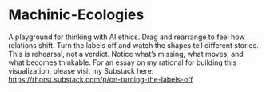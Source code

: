 # Machinic-Ecologies
A playground for thinking with AI ethics. Drag and rearrange to feel how relations shift. Turn the labels off and watch the shapes tell different stories. This is rehearsal, not a verdict. Notice what’s missing, what moves, and what becomes thinkable.
For an essay on my rational for building this visualization, please visit my Substack here: https://rhorst.substack.com/p/on-turning-the-labels-off

